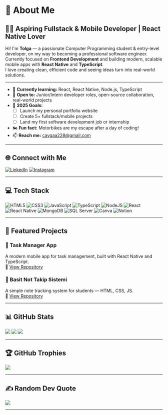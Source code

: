 # 💫 About Me

## 👨‍💻 Aspiring Fullstack & Mobile Developer | React Native Lover

Hi! I'm **Tolga** — a passionate Computer Programming student & entry-level developer, on my way to becoming a professional software engineer.  
Currently focused on **Frontend Development** and building modern, scalable mobile apps with **React Native** and **TypeScript**.  
I love creating clean, efficient code and seeing ideas turn into real-world solutions.

---

- 🌱 **Currently learning:** React, React Native, Node.js, TypeScript  
- 🤝 **Open to:** Junior/Intern developer roles, open-source collaboration, real-world projects  
- 🚀 **2025 Goals:**
  - [ ] Launch my personal portfolio website
  - [ ] Create 5+ fullstack/mobile projects
  - [ ] Land my first software development job or internship
- 🏍️ **Fun fact:** Motorbikes are my escape after a day of coding!
- 📫 **Reach me:** cavgaa228@gmail.com

---

## 🌐 Connect with Me

[![LinkedIn](https://img.shields.io/badge/LinkedIn-%230077B5.svg?style=for-the-badge&logo=linkedin&logoColor=white)](https://linkedin.com/in/tolgaacavgaa/)
[![Instagram](https://img.shields.io/badge/Instagram-%23E4405F.svg?style=for-the-badge&logo=Instagram&logoColor=white)](https://instagram.com/codewithcavga)

---

## 💻 Tech Stack

![HTML5](https://img.shields.io/badge/HTML5-%23E34F26.svg?style=flat&logo=html5&logoColor=white)
![CSS3](https://img.shields.io/badge/CSS3-%231572B6.svg?style=flat&logo=css3&logoColor=white)
![JavaScript](https://img.shields.io/badge/JavaScript-%23323330.svg?style=flat&logo=javascript&logoColor=%23F7DF1E)
![TypeScript](https://img.shields.io/badge/TypeScript-%23007ACC.svg?style=flat&logo=typescript&logoColor=white)
![NodeJS](https://img.shields.io/badge/Node.js-6DA55F.svg?style=flat&logo=node.js&logoColor=white)
![React](https://img.shields.io/badge/React-20232A?style=flat&logo=react&logoColor=61DAFB)
![React Native](https://img.shields.io/badge/React%20Native-20232A?style=flat&logo=react&logoColor=61DAFB)
![MongoDB](https://img.shields.io/badge/MongoDB-%234ea94b.svg?style=flat&logo=mongodb&logoColor=white)
![SQL Server](https://img.shields.io/badge/Microsoft%20SQL%20Server-CC2927.svg?style=flat&logo=microsoft-sql-server&logoColor=white)
![Canva](https://img.shields.io/badge/Canva-%2300C4CC.svg?style=flat&logo=Canva&logoColor=white)
![Notion](https://img.shields.io/badge/Notion-%23000000.svg?style=flat&logo=notion&logoColor=white)

---

## 🚀 Featured Projects

### 🧠 Task Manager App
A modern mobile app for task management, built with React Native and TypeScript.  
🔗 [View Repository](https://github.com/Cavga1903/todo-app-ins)

### 📘 Basit Not Takip Sistemi
A simple note tracking system for students — HTML, CSS, JS.  
🔗 [View Repository](https://github.com/Cavga1903/basitNotTakipSistemi)

---

## 📊 GitHub Stats

![](https://github-readme-stats.vercel.app/api?username=Cavga1903&theme=dark&hide_border=false&include_all_commits=true&count_private=false)
![](https://github-readme-streak-stats.herokuapp.com/?user=Cavga1903&theme=dark&hide_border=false)
![](https://github-readme-stats.vercel.app/api/top-langs/?username=Cavga1903&theme=dark&hide_border=false&layout=compact)

---

## 🏆 GitHub Trophies

![](https://github-profile-trophy.vercel.app/?username=Cavga1903&theme=matrix&no-frame=false&no-bg=false&margin-w=6)

---

## ✍️ Random Dev Quote

![](https://quotes-github-readme.vercel.app/api?type=horizontal&theme=radical)

---
